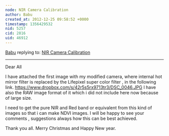 ```yaml
---
node: NIR Camera Calibration
author: Babu
created_at: 2012-12-25 09:58:52 +0000
timestamp: 1356429532
nid: 5257
cid: 2816
uid: 46912
---
```




[Babu](../profile/Babu) replying to: [NIR Camera Calibration](../notes/babu/12-19-2012/nir-camera-calibration)

----
Dear All

I have attached the first image with my modified camera, where internal hot mirror filter is  replaced by the Lifepixel super color filter , in the following link.
https://www.dropbox.com/s/42r5s5rx9713tr3/DSC_0046.JPG
I have also the RAW image format of it which i did not include here now because of large size. 

I need to get the pure NIR and Red band or equivalent from this kind of images so that i can make NDVI images. I will be happy to see your comments , suggestions always how this can be best achieved. 

Thank you all. Merry Christmas and Happy New year. 